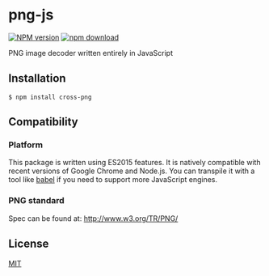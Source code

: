 # png-js

  [![NPM version][npm-image]][npm-url]
  [![npm download][download-image]][download-url]

PNG image decoder written entirely in JavaScript

## Installation

```
$ npm install cross-png
```

## Compatibility

### Platform

This package is written using ES2015 features. It is natively compatible with recent versions of Google Chrome
and Node.js. You can transpile it with a tool like [babel](https://babeljs.io/) if you need to support more
JavaScript engines.

### PNG standard

Spec can be found at: http://www.w3.org/TR/PNG/

## License

  [MIT](./LICENSE)

[npm-image]: https://img.shields.io/npm/v/cross-png.svg?style=flat-square
[npm-url]: https://www.npmjs.com/package/cross-png
[download-image]: https://img.shields.io/npm/dm/cross-png.svg?style=flat-square
[download-url]: https://www.npmjs.com/package/cross-png
